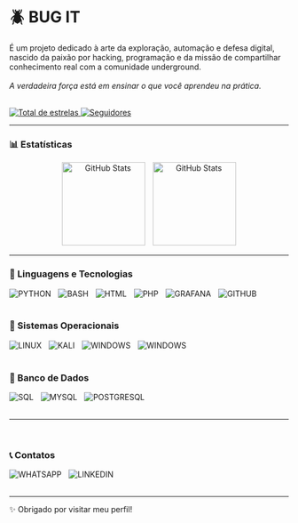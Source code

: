 # 🪲 BUG IT

É um projeto dedicado à arte da exploração, automação e defesa digital, nascido da paixão por hacking, programação e da missão de compartilhar conhecimento real com a comunidade underground.
<br/><br/>
<i>A verdadeira força está em ensinar o que você aprendeu na prática.</i>
<br/><br/>
<p align="left">
    <a href="https://github.com/bug-it?tab=repositories&sort=stargazers">
        <img 
            alt="Total de estrelas" 
            title="Total de estrelas GitHub" 
            src="https://custom-icon-badges.demolab.com/github/stars/bug-it?color=55960c&style=for-the-badge&labelColor=488207&logo=star&label=estrelas"
        />
    </a>
    <a href="https://github.com/bug-it?tab=followers">
        <img 
            alt="Seguidores" 
            title="Me siga no GitHub" 
            src="https://custom-icon-badges.demolab.com/github/followers/bug-it?color=236ad3&labelColor=1155ba&style=for-the-badge&logo=github&label=Seguidores&logoColor=white"
        />
    </a>

</p>

---

### 📊 Estatísticas

<center>
<p>
  <img 
    alt="GitHub Stats" 
    height="150" 
    style="padding-right: 10px;" 
    src="https://github-readme-stats.vercel.app/api?username=bug-it&show_icons=true&theme=tokyonight&include_all_commits=true&locale=pt-br" 
  />
<img 
      alt="GitHub Stats" 
      height="150" 
      src="https://github-readme-stats.vercel.app/api/top-langs/?username=bug-it&theme=tokyonight&layout=compact&custom_title=Tecnologias&langs_count=9" 
  />
</p>
</center>

---

### 📌 Linguagens e Tecnologias

<img 
    align="left" 
    alt="PYTHON" 
    title="PYTHON"
    style="padding-right: 10px;" 
    src="https://camo.githubusercontent.com/0d0779a129f1dcf6c31613b701fe0646fd4e4d2ed2a7cbd61b27fd5514baa938/68747470733a2f2f696d672e736869656c64732e696f2f62616467652f707974686f6e2d3336373041303f7374796c653d666f722d7468652d6261646765266c6f676f3d707974686f6e266c6f676f436f6c6f723d666664643534" 
/>

<img 
    align="left" 
    alt="BASH" 
    title="BASH"
    style="padding-right: 10px;" 
    src="https://camo.githubusercontent.com/9d66a442ed7b0144e9c2f950afb471959e3643446c49632bd69e63cbd31b8561/68747470733a2f2f696d672e736869656c64732e696f2f62616467652f426173682d3445414132353f7374796c653d666f722d7468652d6261646765266c6f676f3d676e7562617368266c6f676f436f6c6f723d7768697465" 
/>

<img 
    align="left" 
    alt="HTML"
    title="HTML" 
    style="padding-right: 10px;" 
    src="https://camo.githubusercontent.com/10c7a8fa2cf317cc7c4af6f13efac086a9f0ea010f0dfc746c94e5cde310b339/68747470733a2f2f696d672e736869656c64732e696f2f62616467652f48544d4c352d4533344632363f7374796c653d666f722d7468652d6261646765266c6f676f3d68746d6c35266c6f676f436f6c6f723d7768697465" 
/>

<img 
    align="left" 
    alt="PHP" 
    title="PHP"
    style="padding-right: 10px;" 
    src="https://camo.githubusercontent.com/59f1bf1e0c03f98c620e6456751406b0c8dba1ac0590704d93303b45cfe536ab/68747470733a2f2f696d672e736869656c64732e696f2f62616467652f5048502d3737374242343f7374796c653d666f722d7468652d6261646765266c6f676f3d706870266c6f676f436f6c6f723d7768697465" 
/>

<img 
    align="left" 
    alt="GRAFANA" 
    title="GRAFANA"
    style="padding-right: 10px;" 
    src="https://camo.githubusercontent.com/992610542c3a15be545319bdff3a7116be28e1060479ecc5abaf884cc011ffde/68747470733a2f2f696d672e736869656c64732e696f2f62616467652f47726166616e612d4632463446393f7374796c653d666f722d7468652d6261646765266c6f676f3d67726166616e61266c6f676f436f6c6f723d6f72616e6765266c6162656c436f6c6f723d463246344639" 
/>

<img 
    align="left" 
    alt="GITHUB" 
    title="GITHUB"
    style="padding-right: 10px;" 
    src="https://camo.githubusercontent.com/78906daab4547dcc22303feba991f23635cc2c6646aab0d3dcf0a476d00d7cf3/68747470733a2f2f696d672e736869656c64732e696f2f62616467652f4769744875622d3030303f7374796c653d666f722d7468652d6261646765266c6f676f3d676974687562266c6f676f436f6c6f723d7768697465" 
/>


<br/>
<br/>

### 📌 Sistemas Operacionais

<img 
    align="left" 
    alt="LINUX" 
    title="LINUX"
    style="padding-right: 10px;" 
    src="https://camo.githubusercontent.com/b9326effec4bc941d648d79b2e24ed7c708122671d2540c3277596dc52d640f2/68747470733a2f2f696d672e736869656c64732e696f2f62616467652f4c696e75782d4643433632343f7374796c653d666f722d7468652d6261646765266c6f676f3d6c696e7578266c6f676f436f6c6f723d626c61636b" 
/>

<img 
    align="left" 
    alt="KALI" 
    title="KALI"
    style="padding-right: 10px;" 
    src="https://camo.githubusercontent.com/97aacfe6a9a5a41572ea5d7dc4047b8915db34457a948994dd42158c68d8e009/68747470733a2f2f696d672e736869656c64732e696f2f62616467652f4b616c695f4c696e75782d3535374339343f7374796c653d666f722d7468652d6261646765266c6f676f3d6b616c696c696e7578266c6f676f436f6c6f723d7768697465" 
/>

<img 
    align="left" 
    alt="WINDOWS" 
    title="WINDOWS"
    style="padding-right: 10px;" 
    src="https://camo.githubusercontent.com/972c64401862d6b00d73b76042d183ed069e6bd2ec21992ce07331ef67547c2c/68747470733a2f2f696d672e736869656c64732e696f2f62616467652f416e64726f69642d3344444338343f7374796c653d666f722d7468652d6261646765266c6f676f3d616e64726f6964266c6f676f436f6c6f723d7768697465" 
/>

<img 
    align="left" 
    alt="WINDOWS" 
    title="WINDOWS"
    style="padding-right: 10px;" 
    src="https://camo.githubusercontent.com/1cc3ed014dbb3cc907789013096c44d0bc78875ee219d9455f619ff18059ac4a/68747470733a2f2f696d672e736869656c64732e696f2f62616467652f57696e646f77732d3030373844363f7374796c653d666f722d7468652d6261646765266c6f676f3d77696e646f7773266c6f676f436f6c6f723d7768697465" 
/>

<br/>
<br/>

### 📌 Banco de Dados

<img 
    align="left" 
    alt="SQL"
    title="SQL" 
    style="padding-right: 10px;" 
    src="https://camo.githubusercontent.com/8ad1d7ee571429a20d71e621f119f851f3cc88c98bb6d7f1ee096f619f1d5961/68747470733a2f2f696d672e736869656c64732e696f2f62616467652f53514c2d3434373941313f7374796c653d666f722d7468652d6261646765266c6f676f3d706f737467726573716c266c6f676f436f6c6f723d7768697465" 
/>

<img 
    align="left" 
    alt="MYSQL"
    title="MYSQL" 
    style="padding-right: 10px;" 
    src="https://camo.githubusercontent.com/4804cde16e9487428ea27793df49b0ada0166115301325bade5532ae7060ed04/68747470733a2f2f696d672e736869656c64732e696f2f62616467652f4d7953514c2d3030354338343f7374796c653d666f722d7468652d6261646765266c6f676f3d6d7973716c266c6f676f436f6c6f723d7768697465" 
/>

<img 
    align="left" 
    alt="POSTGRESQL" 
    title="POSTGRESQL"
    style="padding-right: 10px;" 
    src="https://camo.githubusercontent.com/be5478e9dda6fd534b3c08fa96d9a4e9fe0f2d1c2a6fd81e0638ac71d099ca37/68747470733a2f2f696d672e736869656c64732e696f2f62616467652f504f535447524553514c2d3331363139323f7374796c653d666f722d7468652d6261646765266c6f676f3d706f737467726573716c266c6f676f436f6c6f723d7768697465" 
/>

<br/>
<br/>

---

<br/>

### 📞 Contatos

<img 
    align="left" 
    alt="WHATSAPP" 
    title="WHATSAPP"
    style="padding-right: 10px;" 
    src="https://camo.githubusercontent.com/904b9a232fa355dadbfaf51b241395f305f1e0110cb2967df18d2daf875faeec/68747470733a2f2f696d672e736869656c64732e696f2f62616467652f57686174734170702d3235443336363f7374796c653d666f722d7468652d6261646765266c6f676f3d7768617473617070266c6f676f436f6c6f723d7768697465" 
/>

<img 
    align="left" 
    alt="LINKEDIN" 
    title="LINKEDIN"
    style="padding-right: 10px;" 
    src="https://camo.githubusercontent.com/8c0692475a5bfc1d9e7361074bdb648e567cae7b5b40ffd32adae31180b0d7b6/68747470733a2f2f696d672e736869656c64732e696f2f62616467652f4c696e6b6564496e2d3030373742353f7374796c653d666f722d7468652d6261646765266c6f676f3d6c696e6b6564696e266c6f676f436f6c6f723d7768697465" 
/>
<br/>
<br/>

---

✨ Obrigado por visitar meu perfil!

